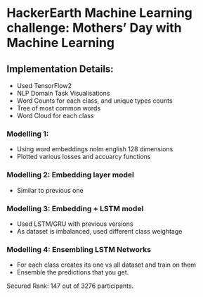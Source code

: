# HackerEarth Machine Learning challenge: Mothers’ Day with Machine Learning

## Implementation Details:

- Used TensorFlow2
- NLP Domain Task Visualisations
- Word Counts for each class, and unique types counts
- Tree of most common words
- Word Cloud for each class

### Modelling 1:
- Using word embeddings nnlm english 128 dimensions
- Plotted various losses and accuarcy functions

### Modelling 2: Embedding layer model
- Similar to previous one

### Modelling 3: Embedding + LSTM model
- Used LSTM/GRU with previous versions
- As dataset is imbalanced, used different class weightage

### Modelling 4: Ensembling LSTM Networks
- For each class creates its one vs all dataset and train on them
- Ensemble the predictions that you get.

Secured Rank: 147 out of 3276 participants.

